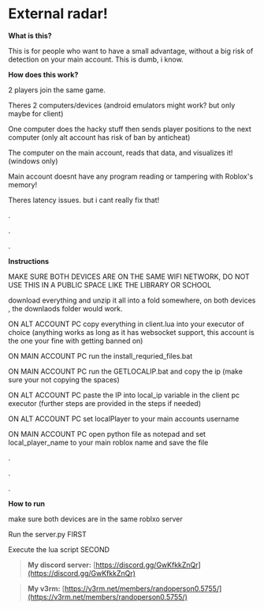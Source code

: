 # External radar!

**What is this?**

This is for people who want to have a small advantage, without a big risk of detection on your main account. This is dumb, i know.




**How does this work?**

2 players join the same game. 

Theres 2 computers/devices (android emulators might work? but only maybe for client) 

One computer does the hacky stuff then sends player positions to the next computer (only alt account has risk of ban by anticheat) 

The computer on the main account, reads that data, and visualizes it! (windows only)

Main account doesnt have any program reading or tampering with Roblox's memory! 

Theres latency issues. but i cant really fix that!

.

.

.


**Instructions**

MAKE SURE BOTH DEVICES ARE ON THE SAME WIFI NETWORK, DO NOT USE THIS IN A PUBLIC SPACE LIKE THE LIBRARY OR SCHOOL

download everything and unzip it all into a fold somewhere, on both devices , the downlaods folder would work.

ON ALT ACCOUNT PC copy everything in client.lua into your executor of choice (anything works as long as it has websocket support, this account is the one your fine with getting banned on)

ON MAIN ACCOUNT PC run the install_requried_files.bat

ON MAIN ACCOUNT PC run the GETLOCALIP.bat and copy the ip (make sure your not copying the spaces)

ON ALT ACCOUNT PC paste the IP into local_ip variable in the client pc executor (further steps are provided in the steps if needed)

ON ALT ACCOUNT PC set localPlayer to your main accounts username

ON MAIN ACCOUNT PC open python file as notepad and set local_player_name to your main roblox name and save the file

.

.

.

**How to run**

make sure both devices are in the same roblxo server

Run the server.py FIRST

Execute the lua script SECOND



> **My discord server:** [https://discord.gg/GwKfkkZnQr](https://discord.gg/GwKfkkZnQr)


> **My v3rm:** [https://v3rm.net/members/randoperson0.5755/](https://v3rm.net/members/randoperson0.5755/)



